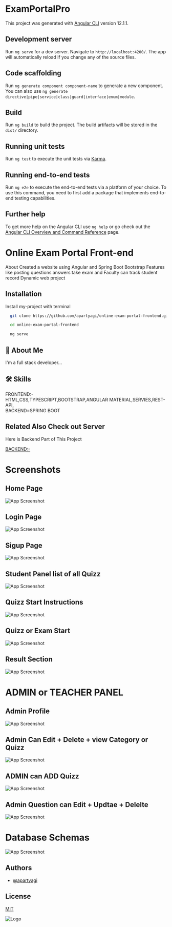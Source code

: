 # ExamPortalPro

This project was generated with [Angular CLI](https://github.com/angular/angular-cli) version 12.1.1.

## Development server

Run `ng serve` for a dev server. Navigate to `http://localhost:4200/`. The app will automatically reload if you change any of the source files.

## Code scaffolding

Run `ng generate component component-name` to generate a new component. You can also use `ng generate directive|pipe|service|class|guard|interface|enum|module`.

## Build

Run `ng build` to build the project. The build artifacts will be stored in the `dist/` directory.

## Running unit tests

Run `ng test` to execute the unit tests via [Karma](https://karma-runner.github.io).

## Running end-to-end tests

Run `ng e2e` to execute the end-to-end tests via a platform of your choice. To use this command, you need to first add a package that implements end-to-end testing capabilities.

## Further help

To get more help on the Angular CLI use `ng help` or go check out the [Angular CLI Overview and Command Reference](https://angular.io/cli) page.




# Online Exam Portal Front-end
About
Created a website using Angular and Spring Boot Bootstrap Features like posting questions answers take exam and Faculty can track student record Dynamic web project
## Installation

Install my-project with terminal 

```bash
  git clone https://github.com/apartyagi/online-exam-portal-frontend.git
```

```bash
  cd online-exam-portal-frontend
```
```bash
  ng serve
```




## 🚀 About Me
I'm a full stack developer...


## 🛠 Skills
FRONTEND:-<br/>
HTML,CSS,TYPESCRIPT,BOOTSTRAP,ANGULAR MATERIAL,SERVIES,REST-API,
<br/>
BACKEND=SPRING BOOT


## Related Also Check out Server

Here is Backend Part of This Project

[BACKEND:-](https://github.com/apartyagi/online-exam-portal-server.git)


# Screenshots
## Home Page 
![App Screenshot](https://raw.githubusercontent.com/apartyagi/online-exam-portal-frontend/main/src/assets/screenshot/Home.png)
## Login Page
![App Screenshot](https://raw.githubusercontent.com/apartyagi/online-exam-portal-frontend/main/src/assets/screenshot/Login.png)
## Sigup Page
![App Screenshot](https://raw.githubusercontent.com/apartyagi/online-exam-portal-frontend/main/src/assets/screenshot/Register.png)
## Student Panel list of all Quizz
![App Screenshot](https://raw.githubusercontent.com/apartyagi/online-exam-portal-frontend/main/src/assets/screenshot/Student%20Panel.png)
## Quizz Start Instructions
![App Screenshot](https://raw.githubusercontent.com/apartyagi/online-exam-portal-frontend/main/src/assets/screenshot/ExamInstruction.png)
## Quizz or Exam Start
![App Screenshot](https://raw.githubusercontent.com/apartyagi/online-exam-portal-frontend/main/src/assets/screenshot/Exam.png)
## Result Section 
![App Screenshot](https://raw.githubusercontent.com/apartyagi/online-exam-portal-frontend/main/src/assets/screenshot/Result%20Section.png)

# ADMIN or TEACHER PANEL
## Admin Profile
![App Screenshot](https://raw.githubusercontent.com/apartyagi/online-exam-portal-frontend/main/src/assets/screenshot/AdminProfile.png)
## Admin Can Edit + Delete + view Category or Quizz
![App Screenshot](https://raw.githubusercontent.com/apartyagi/online-exam-portal-frontend/main/src/assets/screenshot/AdminCAT.png)
## ADMIN can ADD Quizz
![App Screenshot](https://raw.githubusercontent.com/apartyagi/online-exam-portal-frontend/main/src/assets/screenshot/Admin_Add_Quiz.png)
## Admin Question can Edit + Updtae + Delelte
![App Screenshot](https://raw.githubusercontent.com/apartyagi/online-exam-portal-frontend/main/src/assets/screenshot/Admin_QuestionEd.png)
# Database Schemas
![App Screenshot](https://raw.githubusercontent.com/apartyagi/online-exam-portal-frontend/main/src/assets/screenshot/dbtable.png)


## Authors

- [@apartyagi](https://www.github.com/apartyagi)


## License

[MIT](https://choosealicense.com/licenses/mit/)


![Logo](https://upload.wikimedia.org/wikipedia/commons/thumb/c/cf/Angular_full_color_logo.svg/640px-Angular_full_color_logo.svg.png)

